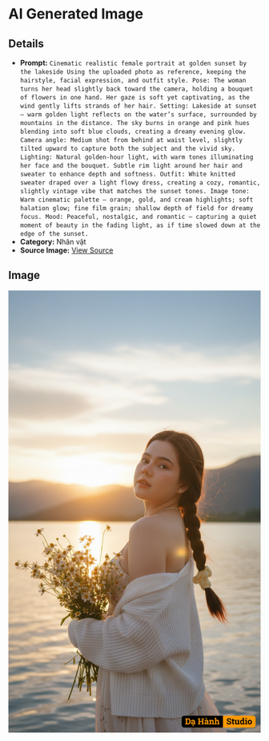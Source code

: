 # AI Generated Image

## Details
- **Prompt:** `Cinematic realistic female portrait at golden sunset by the lakeside
Using the uploaded photo as reference, keeping the hairstyle, facial expression, and outfit style.
Pose: The woman turns her head slightly back toward the camera, holding a bouquet of flowers in one hand. Her gaze is soft yet captivating, as the wind gently lifts strands of her hair.
Setting: Lakeside at sunset — warm golden light reflects on the water’s surface, surrounded by mountains in the distance. The sky burns in orange and pink hues blending into soft blue clouds, creating a dreamy evening glow.
Camera angle: Medium shot from behind at waist level, slightly tilted upward to capture both the subject and the vivid sky.
Lighting: Natural golden-hour light, with warm tones illuminating her face and the bouquet. Subtle rim light around her hair and sweater to enhance depth and softness.
Outfit: White knitted sweater draped over a light flowy dress, creating a cozy, romantic, slightly vintage vibe that matches the sunset tones.
Image tone: Warm cinematic palette — orange, gold, and cream highlights; soft halation glow; fine film grain; shallow depth of field for dreamy focus.
Mood: Peaceful, nostalgic, and romantic — capturing a quiet moment of beauty in the fading light, as if time slowed down at the edge of the sunset.`
- **Category:** Nhân vật
- **Source Image:** [View Source](https://raw.githubusercontent.com/lenzcomvth/ImageLibrary/main/Female.png)

## Image
![AI Generated Image](./image-2025-10-04T14-21-40-592Z.png)
